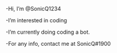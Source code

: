 -Hi, I’m @SonicQ1234

-I’m interested in coding 

-I’m currently doing coding a bot.

-For any info, contact me at SonicQ#1900

<!---
Currently he is making bot...
--->
